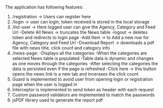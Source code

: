 The application has following features:
1. /registration -> Users can register here
2. /login -> user can login, token received is stored in the local storage
3. /list-user -> Here logged user can give the Agency, Category and Feed Url
    -Delete All News -> truncates the News table
    -logout -> deletes token and redirects to login page
    -Add Item -> to Add a new row for Agency, Category and Feed Url
    -Download Report -> downloads a pdf file with news title, click count and category info
4. /news-page:
    -Displays all the categories
    -When the categories are selected News table is populated
    -Table data is dynamic and changes as one moves through the categories
    -After selecting the categories the data is persisted even if the page is refreshed
    -Click here -> this button opens the news link is a new tab and incerases the click count
5. Guard is implemented to avoid user from opening login or registration page when the user is logged in
6. Interceptor is implemented to send token as header with each request
7. Custom password validators are implemented to match the passwords
8. jsPDF library used to generate the report pdf